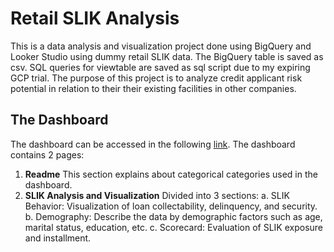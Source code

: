 # Retail SLIK Analysis
This is a data analysis and visualization project done using BigQuery and Looker Studio using dummy retail SLIK data.
The BigQuery table is saved as csv. SQL queries for viewtable are saved as sql script due to my expiring GCP trial.
The purpose of this project is to analyze credit applicant risk potential in relation to their their existing facilities in other companies.

## The Dashboard
The dashboard can be accessed in the following [link](https://lookerstudio.google.com/s/r6A2nv2dxoo).
The dashboard contains 2 pages:
1. **Readme**
   This section explains about categorical categories used in the dashboard.
2. **SLIK Analysis and Visualization**
   Divided into 3 sections:
   a. SLIK Behavior: Visualization of loan collectability, delinquency, and security.
   b. Demography: Describe the data by demographic factors such as age, marital status, education, etc.
   c. Scorecard: Evaluation of SLIK exposure and installment.
